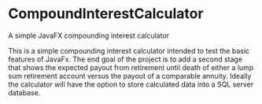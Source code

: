 # CompoundInterestCalculator
A simple JavaFX compounding interest calculator

This is a simple compounding interest calculator intended to test the basic features of JavaFx. 
The end goal of the project is to add a second stage that shows the expected payout from retirement
until death of either a lump sum retirement account versus the payout of a comparable annuity. 
Ideally the calculator will have the option to store calculated data into a SQL server database. 
